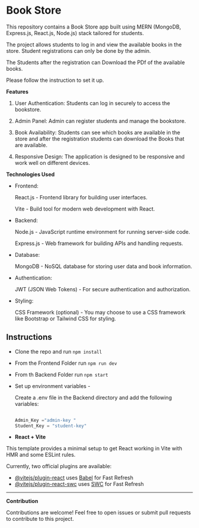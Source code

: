 # Book Store

This repository contains a Book Store app built using MERN  (MongoDB, Express.js, React.js, Node.js) stack tailored for students.

The project allows students to log in and view the available books in the store. Student registrations can only be done by the admin.

The Students after the registration can Download the PDf of the available books.

Please follow the instruction to set it up.


**Features**

1. User Authentication: Students can log in securely to access the bookstore.

2. Admin Panel: Admin can register students and manage the bookstore.

3. Book Availability: Students can see which books are available in the store and after the registration students can download the Books that are available.

4. Responsive Design: The application is designed to be responsive and work well on different devices.

**Technologies Used**

* Frontend: 
    
  React.js - Frontend library for building user interfaces.

   Vite - Build tool for modern web development with React.

* Backend:

    Node.js - JavaScript runtime environment for running server-side code.

   Express.js - Web framework for building APIs and handling requests.


* Database:
    
     MongoDB - NoSQL database for storing user data and book information.

    
* Authentication:
   
    JWT (JSON Web Tokens) -  For secure authentication and authorization.

* Styling: 
    
    CSS Framework (optional) - You may choose to use a CSS framework like Bootstrap or Tailwind CSS for styling.

## Instructions

* Clone the repo and run ``npm install ``
* From the Frontend Folder run `` npm run dev `` 

* From th Backend Folder run ``npm start `` 

* Set up environment variables -
  
  Create a .env file in the Backend directory and add the following variables:

  ```js 
 
  Admin_Key ="admin-key "
  Student_Key = "student-key"
  ```
 

 * **React + Vite**

This template provides a minimal setup to get React working in Vite with HMR and some ESLint rules.

Currently, two official plugins are available:

- [@vitejs/plugin-react](https://github.com/vitejs/vite-plugin-react/blob/main/packages/plugin-react/README.md) uses [Babel](https://babeljs.io/) for Fast Refresh
- [@vitejs/plugin-react-swc](https://github.com/vitejs/vite-plugin-react-swc) uses [SWC](https://swc.rs/) for Fast Refresh


---
 **Contribution**

  Contributions are welcome! Feel free to open issues or submit pull requests to contribute to this project.
